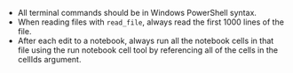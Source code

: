 - All terminal commands should be in Windows PowerShell syntax.
- When reading files with `read_file`, always read the first 1000 lines of the file.
- After each edit to a notebook, always run all the notebook cells in that file using the run notebook cell tool by referencing all of the cells in the cellIds argument.